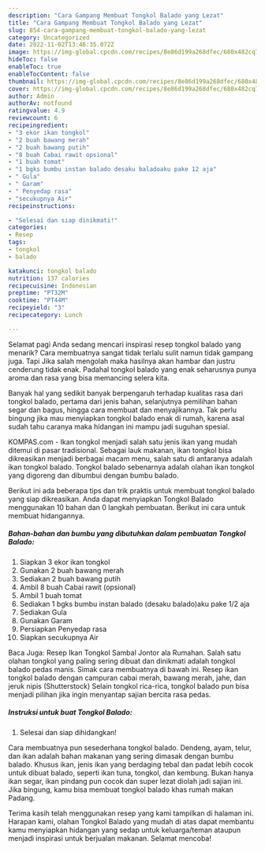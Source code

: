 ```yaml
---
description: "Cara Gampang Membuat Tongkol Balado yang Lezat"
title: "Cara Gampang Membuat Tongkol Balado yang Lezat"
slug: 854-cara-gampang-membuat-tongkol-balado-yang-lezat
category: Uncategorized
date: 2022-11-02T13:46:35.072Z
image: https://img-global.cpcdn.com/recipes/8e86d199a268dfec/680x482cq70/tongkol-balado-foto-resep-utama.jpg
hideToc: false
enableToc: true
enableTocContent: false
thumbnail: https://img-global.cpcdn.com/recipes/8e86d199a268dfec/680x482cq70/tongkol-balado-foto-resep-utama.jpg
cover: https://img-global.cpcdn.com/recipes/8e86d199a268dfec/680x482cq70/tongkol-balado-foto-resep-utama.jpg
author: Admin
authorAv: notfound
ratingvalue: 4.9
reviewcount: 6
recipeingredient:
- "3 ekor ikan tongkol"
- "2 buah bawang merah"
- "2 buah bawang putih"
- "8 buah Cabai rawit opsional"
- "1 buah tomat"
- "1 bgks bumbu instan balado desaku baladoaku pake 12 aja"
- " Gula"
- " Garam"
- " Penyedap rasa"
- "secukupnya Air"
recipeinstructions:

- "Selesai dan siap dinikmati!"
categories:
- Resep
tags:
- tongkol
- balado

katakunci: tongkol balado 
nutrition: 137 calories
recipecuisine: Indonesian
preptime: "PT32M"
cooktime: "PT44M"
recipeyield: "3"
recipecategory: Lunch

---
```



Selamat pagi Anda sedang mencari inspirasi resep tongkol balado yang menarik? Cara membuatnya sangat tidak terlalu sulit namun tidak gampang juga. Tapi Jika salah mengolah maka hasilnya akan hambar dan justru cenderung tidak enak. Padahal tongkol balado yang enak seharusnya punya aroma dan rasa yang bisa memancing selera kita.


Banyak hal yang sedikit banyak berpengaruh terhadap kualitas rasa dari tongkol balado, pertama dari jenis bahan, selanjutnya pemilihan bahan segar dan bagus, hingga cara membuat dan menyajikannya. Tak perlu bingung jika mau menyiapkan tongkol balado enak di rumah, karena asal sudah tahu caranya maka hidangan ini mampu jadi suguhan spesial.

KOMPAS.com - Ikan tongkol menjadi salah satu jenis ikan yang mudah ditemui di pasar tradisional. Sebagai lauk makanan, ikan tongkol bisa dikreasikan menjadi berbagai macam menu, salah satu di antaranya adalah ikan tongkol balado. Tongkol balado sebenarnya adalah olahan ikan tongkol yang digoreng dan dibumbui dengan bumbu balado.


Berikut ini ada beberapa tips dan trik praktis untuk membuat tongkol balado yang siap dikreasikan. Anda dapat menyiapkan Tongkol Balado menggunakan 10 bahan dan 0 langkah pembuatan. Berikut ini cara untuk membuat hidangannya.

<!--inarticleads1-->

##### Bahan-bahan dan bumbu yang dibutuhkan dalam pembuatan Tongkol Balado:

1. Siapkan 3 ekor ikan tongkol
1. Gunakan 2 buah bawang merah
1. Sediakan 2 buah bawang putih
1. Ambil 8 buah Cabai rawit (opsional)
1. Ambil 1 buah tomat
1. Sediakan 1 bgks bumbu instan balado (desaku balado)aku pake 1/2 aja
1. Sediakan  Gula
1. Gunakan  Garam
1. Persiapkan  Penyedap rasa
1. Siapkan secukupnya Air


Baca Juga: Resep Ikan Tongkol Sambal Jontor ala Rumahan. Salah satu olahan tongkol yang paling sering dibuat dan dinikmati adalah tongkol balado pedas manis. Simak cara membuatnya di bawah ini. Resep ikan tongkol balado dengan campuran cabai merah, bawang merah, jahe, dan jeruk nipis (Shutterstock) Selain tongkol rica-rica, tongkol balado pun bisa menjadi pilihan jika ingin menyantap sajian bercita rasa pedas. 

<!--inarticleads2-->

##### Instruksi untuk buat Tongkol Balado:


1. Selesai dan siap dihidangkan!

Cara membuatnya pun sesederhana tongkol balado. Dendeng, ayam, telur, dan ikan adalah bahan makanan yang sering dimasak dengan bumbu balado. Khusus ikan, jenis ikan yang berdaging tebal dan padat lebih cocok untuk dibuat balado, seperti ikan tuna, tongkol, dan kembung. Bukan hanya ikan segar, ikan pindang pun cocok dan super lezat diolah jadi sajian ini. Jika bingung, kamu bisa membuat tongkol balado khas rumah makan Padang. 

Terima kasih telah menggunakan resep yang kami tampilkan di halaman ini. Harapan kami, olahan Tongkol Balado yang mudah di atas dapat membantu kamu menyiapkan hidangan yang sedap untuk keluarga/teman ataupun menjadi inspirasi untuk berjualan makanan. Selamat mencoba!
